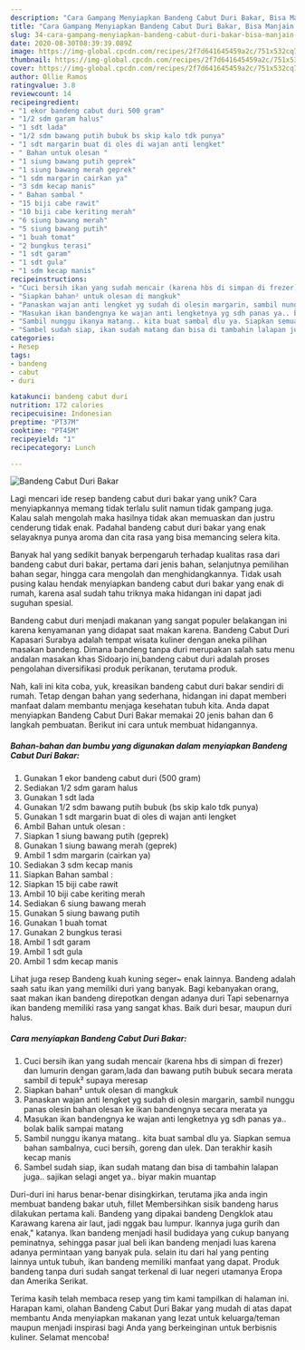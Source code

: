 ```yaml
---
description: "Cara Gampang Menyiapkan Bandeng Cabut Duri Bakar, Bisa Manjain Lidah"
title: "Cara Gampang Menyiapkan Bandeng Cabut Duri Bakar, Bisa Manjain Lidah"
slug: 34-cara-gampang-menyiapkan-bandeng-cabut-duri-bakar-bisa-manjain-lidah
date: 2020-08-30T08:39:39.089Z
image: https://img-global.cpcdn.com/recipes/2f7d641645459a2c/751x532cq70/bandeng-cabut-duri-bakar-foto-resep-utama.jpg
thumbnail: https://img-global.cpcdn.com/recipes/2f7d641645459a2c/751x532cq70/bandeng-cabut-duri-bakar-foto-resep-utama.jpg
cover: https://img-global.cpcdn.com/recipes/2f7d641645459a2c/751x532cq70/bandeng-cabut-duri-bakar-foto-resep-utama.jpg
author: Ollie Ramos
ratingvalue: 3.8
reviewcount: 14
recipeingredient:
- "1 ekor bandeng cabut duri 500 gram"
- "1/2 sdm garam halus"
- "1 sdt lada"
- "1/2 sdm bawang putih bubuk bs skip kalo tdk punya"
- "1 sdt margarin buat di oles di wajan anti lengket"
- " Bahan untuk olesan "
- "1 siung bawang putih geprek"
- "1 siung bawang merah geprek"
- "1 sdm margarin cairkan ya"
- "3 sdm kecap manis"
- " Bahan sambal "
- "15 biji cabe rawit"
- "10 biji cabe keriting merah"
- "6 siung bawang merah"
- "5 siung bawang putih"
- "1 buah tomat"
- "2 bungkus terasi"
- "1 sdt garam"
- "1 sdt gula"
- "1 sdm kecap manis"
recipeinstructions:
- "Cuci bersih ikan yang sudah mencair (karena hbs di simpan di frezer) dan lumurin dengan garam,lada dan bawang putih bubuk secara merata sambil di tepuk² supaya meresap"
- "Siapkan bahan² untuk olesan di mangkuk"
- "Panaskan wajan anti lengket yg sudah di olesin margarin, sambil nunggu panas olesin bahan olesan ke ikan bandengnya secara merata ya"
- "Masukan ikan bandengnya ke wajan anti lengketnya yg sdh panas ya.. bolak balik sampai matang"
- "Sambil nunggu ikanya matang.. kita buat sambal dlu ya. Siapkan semua bahan sambalnya, cuci bersih, goreng dan ulek. Dan terakhir kasih kecap manis"
- "Sambel sudah siap, ikan sudah matang dan bisa di tambahin lalapan juga.. sajikan selagi anget ya.. biyar makin muantap"
categories:
- Resep
tags:
- bandeng
- cabut
- duri

katakunci: bandeng cabut duri 
nutrition: 172 calories
recipecuisine: Indonesian
preptime: "PT37M"
cooktime: "PT45M"
recipeyield: "1"
recipecategory: Lunch

---
```



![Bandeng Cabut Duri Bakar](https://img-global.cpcdn.com/recipes/2f7d641645459a2c/751x532cq70/bandeng-cabut-duri-bakar-foto-resep-utama.jpg)

Lagi mencari ide resep bandeng cabut duri bakar yang unik? Cara menyiapkannya memang tidak terlalu sulit namun tidak gampang juga. Kalau salah mengolah maka hasilnya tidak akan memuaskan dan justru cenderung tidak enak. Padahal bandeng cabut duri bakar yang enak selayaknya punya aroma dan cita rasa yang bisa memancing selera kita.

Banyak hal yang sedikit banyak berpengaruh terhadap kualitas rasa dari bandeng cabut duri bakar, pertama dari jenis bahan, selanjutnya pemilihan bahan segar, hingga cara mengolah dan menghidangkannya. Tidak usah pusing kalau hendak menyiapkan bandeng cabut duri bakar yang enak di rumah, karena asal sudah tahu triknya maka hidangan ini dapat jadi suguhan spesial.

Bandeng cabut duri menjadi makanan yang sangat populer belakangan ini karena kenyamanan yang didapat saat makan karena. Bandeng Cabut Duri Kapasari Surabya adalah tempat wisata kuliner dengan aneka pilihan masakan bandeng. Dimana bandeng tanpa duri merupakan salah satu menu andalan masakan khas Sidoarjo ini,bandeng cabut duri adalah proses pengolahan diversifikasi produk perikanan, terutama produk.


Nah, kali ini kita coba, yuk, kreasikan bandeng cabut duri bakar sendiri di rumah. Tetap dengan bahan yang sederhana, hidangan ini dapat memberi manfaat dalam membantu menjaga kesehatan tubuh kita. Anda dapat menyiapkan Bandeng Cabut Duri Bakar memakai 20 jenis bahan dan 6 langkah pembuatan. Berikut ini cara untuk membuat hidangannya.

<!--inarticleads1-->

##### Bahan-bahan dan bumbu yang digunakan dalam menyiapkan Bandeng Cabut Duri Bakar:

1. Gunakan 1 ekor bandeng cabut duri (500 gram)
1. Sediakan 1/2 sdm garam halus
1. Gunakan 1 sdt lada
1. Gunakan 1/2 sdm bawang putih bubuk (bs skip kalo tdk punya)
1. Gunakan 1 sdt margarin buat di oles di wajan anti lengket
1. Ambil  Bahan untuk olesan :
1. Siapkan 1 siung bawang putih (geprek)
1. Gunakan 1 siung bawang merah (geprek)
1. Ambil 1 sdm margarin (cairkan ya)
1. Sediakan 3 sdm kecap manis
1. Siapkan  Bahan sambal :
1. Siapkan 15 biji cabe rawit
1. Ambil 10 biji cabe keriting merah
1. Sediakan 6 siung bawang merah
1. Gunakan 5 siung bawang putih
1. Gunakan 1 buah tomat
1. Gunakan 2 bungkus terasi
1. Ambil 1 sdt garam
1. Ambil 1 sdt gula
1. Ambil 1 sdm kecap manis


Lihat juga resep Bandeng kuah kuning seger~ enak lainnya. Bandeng adalah saah satu ikan yang memiliki duri yang banyak. Bagi kebanyakan orang, saat makan ikan bandeng direpotkan dengan adanya duri Tapi sebenarnya ikan bandeng memiliki rasa yang sangat khas. Baik duri besar, maupun duri halus. 

<!--inarticleads2-->

##### Cara menyiapkan Bandeng Cabut Duri Bakar:

1. Cuci bersih ikan yang sudah mencair (karena hbs di simpan di frezer) dan lumurin dengan garam,lada dan bawang putih bubuk secara merata sambil di tepuk² supaya meresap
1. Siapkan bahan² untuk olesan di mangkuk
1. Panaskan wajan anti lengket yg sudah di olesin margarin, sambil nunggu panas olesin bahan olesan ke ikan bandengnya secara merata ya
1. Masukan ikan bandengnya ke wajan anti lengketnya yg sdh panas ya.. bolak balik sampai matang
1. Sambil nunggu ikanya matang.. kita buat sambal dlu ya. Siapkan semua bahan sambalnya, cuci bersih, goreng dan ulek. Dan terakhir kasih kecap manis
1. Sambel sudah siap, ikan sudah matang dan bisa di tambahin lalapan juga.. sajikan selagi anget ya.. biyar makin muantap


Duri-duri ini harus benar-benar disingkirkan, terutama jika anda ingin membuat bandeng bakar utuh, fillet Membersihkan sisik bandeng harus dilakukan pertama kali. Bandeng yang dipakai bandeng Dengklok atau Karawang karena air laut, jadi nggak bau lumpur. Ikannya juga gurih dan enak,&#34; katanya. Ikan bandeng menjadi hasil budidaya yang cukup banyang peminatnya, sehingga pasar jual beli ikan bandeng menjadi luas karena adanya permintaan yang banyak pula. selain itu dari hal yang penting lainnya untuk tubuh, ikan bandeng memiliki manfaat yang dapat. Produk bandeng tanpa duri sudah sangat terkenal di luar negeri utamanya Eropa dan Amerika Serikat. 

Terima kasih telah membaca resep yang tim kami tampilkan di halaman ini. Harapan kami, olahan Bandeng Cabut Duri Bakar yang mudah di atas dapat membantu Anda menyiapkan makanan yang lezat untuk keluarga/teman maupun menjadi inspirasi bagi Anda yang berkeinginan untuk berbisnis kuliner. Selamat mencoba!
